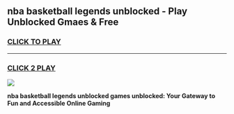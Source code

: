 
## nba basketball legends unblocked - Play Unblocked Gmaes & Free
<h3>
<a href="https://news.freeplayer.one?title=nba_basketball_legends_unblocked&ref=23F">CLICK TO PLAY</a></h3>
<hr>

<h3>
<a href="https://news.freeplayer.one?title=nba_basketball_legends_unblocked&ref=23F">CLICK 2 PLAY</a>
  
</h3>

<a href="https://news.freeplayer.one?title=nba_basketball_legends_unblocked&ref=23F/"><img src="https://clearcache.store/games.png"></a>


**nba basketball legends unblocked games unblocked: Your Gateway to Fun and Accessible Online Gaming**
